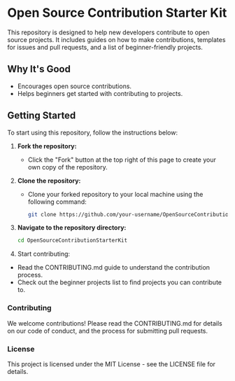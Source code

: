 # Open Source Contribution Starter Kit

This repository is designed to help new developers contribute to open source projects. It includes guides on how to make contributions, templates for issues and pull requests, and a list of beginner-friendly projects.

## Why It's Good

- Encourages open source contributions.
- Helps beginners get started with contributing to projects.

## Getting Started

To start using this repository, follow the instructions below:

1. **Fork the repository:**
   - Click the "Fork" button at the top right of this page to create your own copy of the repository.

2. **Clone the repository:**
   - Clone your forked repository to your local machine using the following command:
     ```sh
     git clone https://github.com/your-username/OpenSourceContributionStarterKit.git
     ```

3. **Navigate to the repository directory:**
   ```sh
   cd OpenSourceContributionStarterKit
   
4. Start contributing:
- Read the CONTRIBUTING.md guide to understand the contribution process.
- Check out the beginner projects list to find projects you can contribute to.
### Contributing
We welcome contributions! Please read the CONTRIBUTING.md for details on our code of conduct, and the process for submitting pull requests.

### License
This project is licensed under the MIT License - see the LICENSE file for details.
